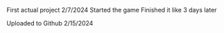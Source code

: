 First actual project
2/7/2024 Started the game
Finished it like 3 days later

Uploaded to Github
2/15/2024
